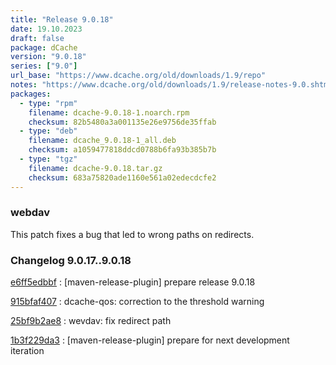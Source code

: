 ```yaml
---
title: "Release 9.0.18"
date: 19.10.2023
draft: false
package: dCache
version: "9.0.18"
series: ["9.0"]
url_base: "https://www.dcache.org/old/downloads/1.9/repo"
notes: "https://www.dcache.org/old/downloads/1.9/release-notes-9.0.shtml"
packages:
  - type: "rpm"
    filename: dcache-9.0.18-1.noarch.rpm
    checksum: 82b5480a3a001135e26e9756de35ffab
  - type: "deb"
    filename: dcache_9.0.18-1_all.deb
    checksum: a1059477818ddcd0788b6fa93b385b7b
  - type: "tgz"
    filename: dcache-9.0.18.tar.gz
    checksum: 683a75820ade1160e561a02edecdcfe2
---
```


### webdav

This patch fixes a bug that led to wrong paths on redirects.


### Changelog 9.0.17..9.0.18

<!-- git log 9.0.17..9.0.18 -no-merges -format='[%h](https://github.com/dcache/dcache/commit/%H)%n:   %s%n' -->

[e6ff5edbbf](https://github.com/dcache/dcache/commit/e6ff5edbbfc81c260ffaa48b457e237bdd0fef9c)
:   [maven-release-plugin] prepare release 9.0.18

[915bfaf407](https://github.com/dcache/dcache/commit/915bfaf407033807e26e2a89c70ed1f30cb764bc)
:   dcache-qos: correction to the threshold warning

[25bf9b2ae8](https://github.com/dcache/dcache/commit/25bf9b2ae8233cf691bfbe16d1b1fa35b89858cf)
:   wevdav: fix redirect path

[1b3f229da3](https://github.com/dcache/dcache/commit/1b3f229da3db6df191e17900a80be2d710857aac)
:   [maven-release-plugin] prepare for next development iteration

